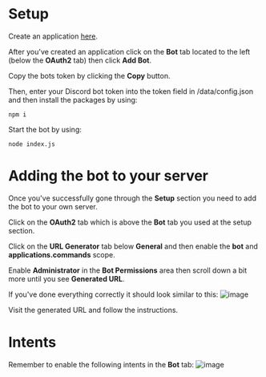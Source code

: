 # Setup

Create an application [here](https://discord.com/developers/applications).

After you've created an application click on the **Bot** tab located to the left (below the **OAuth2** tab) then click **Add Bot**.

Copy the bots token by clicking the **Copy** button.

Then, enter your Discord bot token into the token field in /data/config.json and then install the packages by using:
```
npm i
```

Start the bot by using:
```
node index.js
```

# Adding the bot to your server

Once you've successfully gone through the **Setup** section you need to add the bot to your own server.

Click on the **OAuth2** tab which is above the **Bot** tab you used at the setup section.

Click on the **URL Generator** tab below **General** and then enable the **bot** and **applications.commands** scope.

Enable **Administrator** in the **Bot Permissions** area then scroll down a bit more until you see **Generated URL**.

If you've done everything correctly it should look similar to this:
![image](https://user-images.githubusercontent.com/94950634/143378166-4abbbcea-f8c7-4fed-af89-6445fe517c68.png)

Visit the generated URL and follow the instructions.

# Intents

Remember to enable the following intents in the **Bot** tab:
![image](https://user-images.githubusercontent.com/94950634/143380178-906730e1-6dcf-4d43-8178-dffca683a1a4.png)
